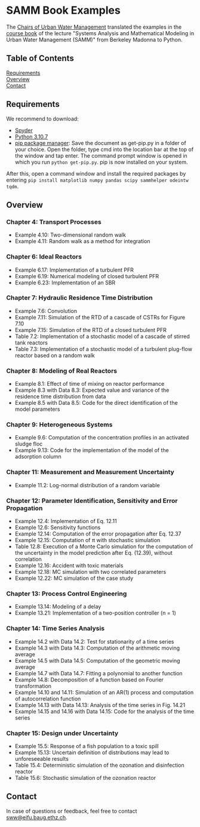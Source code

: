 # SAMM Book Examples
The [Chairs of Urban Water Management](https://sww.ifu.ethz.ch/) translated the examples in the [course book](https://link.springer.com/book/10.1007/978-3-540-77278-1) of the lecture "Systems Analysis and Mathematical Modeling in Urban Water Management (SAMM)" from Berkeley Madonna to Python.

## Table of Contents
[Requirements](#requirements)  
[Overview](#overview)  
[Contact](#contact)  

## Requirements
We recommend to download: 
- [Spyder](https://www.spyder-ide.org/)
- [Python 3.10.7](https://www.python.org/downloads/)
- [pip package manager](https://bootstrap.pypa.io/get-pip.py): Save the document as get-pip.py in a folder of your choice. Open the folder, type cmd into the location bar at the top of the window and tap enter. The command prompt window is opened in which you run ```python get-pip.py```. pip is now installed on your system.

After this, open a command window and install the required packages by entering ```pip install matplotlib numpy pandas scipy sammhelper odeintw tqdm```.

## Overview

### Chapter 4: Transport Processes
- Example 4.10: Two-dimensional random walk
- Example 4.11: Random walk as a method for integration

### Chapter 6: Ideal Reactors
- Example 6.17: Implementation of a turbulent PFR
- Example 6.19: Numerical modeling of closed turbulent PFR
- Example 6.23: Implementation of an SBR

### Chapter 7: Hydraulic Residence Time Distribution
- Example 7.6: Convolution
- Example 7.11: Simulation of the RTD of a cascade of CSTRs for Figure 7.10
- Example 7.15: Simulation of the RTD of a closed turbulent PFR
- Table 7.2: Implementation of a stochastic model of a cascade of stirred tank reactors
- Table 7.3: Implementation of a stochastic model of a turbulent plug-flow reactor based on a random walk

### Chapter 8: Modeling of Real Reactors
- Example 8.1: Effect of time of mixing on reactor performance
- Example 8.3 with Data 8.3: Expected value and variance of the residence time distribution from data
- Example 8.5 with Data 8.5: Code for the direct identification of the model parameters

### Chapter 9: Heterogeneous Systems
- Example 9.6: Computation of the concentration profiles in an activated sludge floc 
- Example 9.13: Code for the implementation of the model of the adsorption column

### Chapter 11: Measurement and Measurement Uncertainty
- Example 11.2: Log-normal distribution of a random variable

### Chapter 12: Parameter Identification, Sensitivity and Error Propagation
- Example 12.4: Implementation of Eq. 12.11
- Example 12.6: Sensitivity functions
- Example 12.14: Computation of the error propagation after Eq. 12.37
- Example 12.15: Computation of π with stochastic simulation
- Table 12.8: Execution of a Monte Carlo simulation for the computation of the uncertainty in the model prediction after Eq. (12.39), without correlation
- Example 12.16: Accident with toxic materials
- Example 12.18: MC simulation with two correlated parameters
- Example 12.22: MC simulation of the case study

### Chapter 13: Process Control Engineering
- Example 13.14: Modeling of a delay
- Example 13.21: Implementation of a two-position controller (n = 1)

### Chapter 14: Time Series Analysis
- Example 14.2 with Data 14.2: Test for stationarity of a time series
- Example 14.3 with Data 14.3: Computation of the arithmetic moving average
- Example 14.5 with Data 14.5: Computation of the geometric moving average
- Example 14.7 with Data 14.7: Fitting a polynomial to another function
- Example 14.8: Decomposition of a function based on Fourier transformation
- Example 14.10 and 14.11: Simulation of an AR(1) process and computation of autocorrelation function
- Example 14.13 with Data 14.13: Analysis of the time series in Fig. 14.21
- Example 14.15 and 14.16 with Data 14.15: Code for the analysis of the time series

### Chapter 15: Design under Uncertainty
- Example 15.5: Response of a fish population to a toxic spill
- Example 15.13: Uncertain definition of distributions may lead to unforeseeable results
- Table 15.4: Deterministic simulation of the ozonation and disinfection reactor
- Table 15.6: Stochastic simulation of the ozonation reactor

## Contact
In case of questions or feedback, feel free to contact [sww@eifu.baug.ethz.ch](sww@eifu.baug.ethz.ch).
